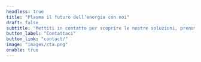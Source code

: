 ```yaml
---
headless: true
title: "Plasma il futuro dell’energia con noi"
draft: false
subtitle: "Mettiti in contatto per scoprire le nostre soluzioni, prenotare una demo o avviare una conversazione sul tuo prossimo progetto. In muleML crediamo nella democratizzazione dei dati e del machine learning, rendendo semplici e accessibili tecnologie complesse. Il nostro approccio è graduale e pragmatico: partiamo da quick win alla portata di tutti, costruendo al tempo stesso un percorso verso una trasformazione a lungo termine."
button_label: "Contattaci"
button_link: "contact/"
image: "images/cta.png"
enable: true
---
```


